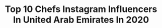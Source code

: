 ---
title: Top 10 Chefs Instagram Influencers In United Arab Emirates In 2020
description: >-
  Find top chefs Instagram influencers in United Arab Emirates in 2020. Most popular hashtags: #dubai #delicious #food #foodporn.
platform: Instagram
profiles:
  - username: "sudqinaddaf"
    fullname: >-
      Chef Sudqi Naddaf صدقي نداف
    location: "United Arab Emirates"
    followers: 151733
    engagement: 389
    commentsToLikes: 0.048834
    id: ck8sww3cqfgaf0j78nc1teyac
    verified: true
    hashtags: "#mansaf, #stayhome"
  - username: "gregmaloufchef"
    fullname: >-
      Greg Malouf
    location: "United Arab Emirates"
    followers: 8159
    engagement: 630
    commentsToLikes: 0.048710
    id: ck5hl3eziji230i116yerotj1
    verified: false
    hashtags: "#middleeasternmaster, #newfeastvegetarian, #cheflife, #restaurantfood"
  - username: "chefhalaayash"
    fullname: >-
      Hala Ayash هلا عياش
    location: "United Arab Emirates"
    followers: 236347
    engagement: 141
    commentsToLikes: 0.020028
    id: ck6u1r87snenl0j71ogfnq5ak
    verified: true
    hashtags: "#dynamite, #meditation, #peace, #dreambig"
  - username: "karim.bourgi"
    fullname: >-
      Karim Bourgi
    location: "United Arab Emirates"
    followers: 484144
    engagement: 137
    commentsToLikes: 0.029418
    id: ck0w72rhzbgml0i193luusszn
    verified: false
    hashtags: "#creation, #travelcake, #entremet, #quarentined"
  - username: "chefilkerciftci"
    fullname: >-
      ilker Çiftçi
    location: "United Arab Emirates"
    followers: 32808
    engagement: 312
    commentsToLikes: 0.013238
    id: ck5hh2v2m63el0i11pgkgebi2
    verified: false
    hashtags: "#delicious, #eat, #chef, #best"
  - username: "daliaskitchen"
    fullname: >-
      Dalia  داليا
    location: "United Arab Emirates"
    followers: 46746
    engagement: 95
    commentsToLikes: 0.137956
    id: ck6tr9s4axqx20j71vbkgq6gi
    verified: true
    hashtags: "#hummus, #quarantinelife, #quarantine, #hummusrecipe"
  - username: "chefsilvena"
    fullname: >-
      Chef Silvena Rowe  🇦🇪روح دبي1
    location: "United Arab Emirates"
    followers: 119990
    engagement: 236
    commentsToLikes: 0.013883
    id: ck15pjdkay6c70i19788fp4in
    verified: false
    hashtags: "#vegan, #happiness, #uaefitnessmovement, #vitaminc"
  - username: "wassim_orfali"
    fullname: >-
      Wassim Orfali وسيم أورفه لي
    location: "United Arab Emirates"
    followers: 24519
    engagement: 130
    commentsToLikes: 0.016965
    id: ck134b1hqvkd50i1956s9wi5a
    verified: false
    hashtags: "#aleppo, #pastrychef, #myvalrhona, #sweets"
  - username: "zainabmsadiq"
    fullname: >-
      zainab
    location: "United Arab Emirates"
    followers: 47229
    engagement: 699
    commentsToLikes: 0.022417
    id: ck0vxg4s8yq6z0i19ecfikicp
    verified: false
    hashtags: "#isolationbaking, #mydailymakeup, #beautybloggersuk, #arket"
  - username: "homemade.me"
    fullname: >-
      Monica Janet
    location: "United Arab Emirates"
    followers: 12571
    engagement: 1278
    commentsToLikes: 0.070686
    id: ck0w1hnjqje9f0i19r4riffec
    verified: false
    hashtags: "#chickengheeroast, #nestle, #orange, #netholifry"
---